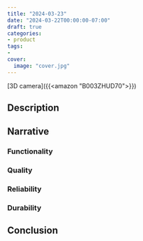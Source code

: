 ```yaml
---
title: "2024-03-23"
date: "2024-03-22T00:00:00-07:00"
draft: true
categories:
- product
tags:
- 
cover:
  image: "cover.jpg"
---
```

[3D camera]({{<amazon "B003ZHUD70">}})
<!--more-->
## Description

## Narrative

### Functionality

### Quality

### Reliability

### Durability

## Conclusion